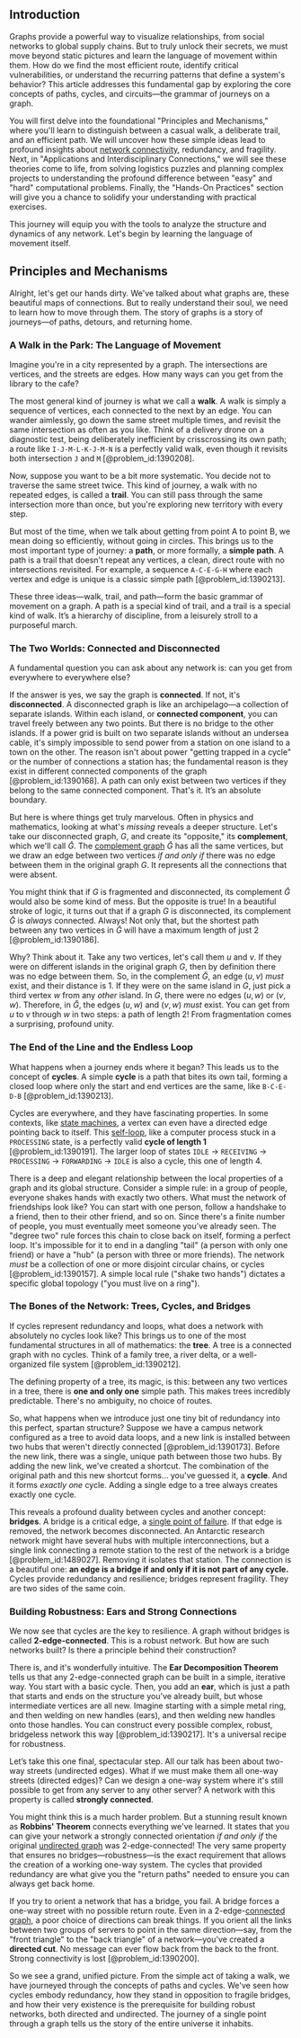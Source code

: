 ## Introduction
Graphs provide a powerful way to visualize relationships, from social networks to global supply chains. But to truly unlock their secrets, we must move beyond static pictures and learn the language of movement within them. How do we find the most efficient route, identify critical vulnerabilities, or understand the recurring patterns that define a system's behavior? This article addresses this fundamental gap by exploring the core concepts of paths, cycles, and circuits—the grammar of journeys on a graph.

You will first delve into the foundational "Principles and Mechanisms," where you'll learn to distinguish between a casual walk, a deliberate trail, and an efficient path. We will uncover how these simple ideas lead to profound insights about [network connectivity](@article_id:148791), redundancy, and fragility. Next, in "Applications and Interdisciplinary Connections," we will see these theories come to life, from solving logistics puzzles and planning complex projects to understanding the profound difference between "easy" and "hard" computational problems. Finally, the "Hands-On Practices" section will give you a chance to solidify your understanding with practical exercises.

This journey will equip you with the tools to analyze the structure and dynamics of any network. Let's begin by learning the language of movement itself.

## Principles and Mechanisms

Alright, let's get our hands dirty. We've talked about what graphs are, these beautiful maps of connections. But to really understand their soul, we need to learn how to move through them. The story of graphs is a story of journeys—of paths, detours, and returning home.

### A Walk in the Park: The Language of Movement

Imagine you're in a city represented by a graph. The intersections are vertices, and the streets are edges. How many ways can you get from the library to the cafe?

The most general kind of journey is what we call a **walk**. A walk is simply a sequence of vertices, each connected to the next by an edge. You can wander aimlessly, go down the same street multiple times, and revisit the same intersection as often as you like. Think of a delivery drone on a diagnostic test, being deliberately inefficient by crisscrossing its own path; a route like `I-J-M-L-K-J-M-N` is a perfectly valid walk, even though it revisits both intersection `J` and `M` [@problem_id:1390208].

Now, suppose you want to be a bit more systematic. You decide not to traverse the same street twice. This kind of journey, a walk with no repeated edges, is called a **trail**. You can still pass through the same intersection more than once, but you're exploring new territory with every step.

But most of the time, when we talk about getting from point A to point B, we mean doing so efficiently, without going in circles. This brings us to the most important type of journey: a **path**, or more formally, a **simple path**. A path is a trail that doesn't repeat any vertices, a clean, direct route with no intersections revisited. For example, a sequence `A-C-E-G-H` where each vertex and edge is unique is a classic simple path [@problem_id:1390213].

These three ideas—walk, trail, and path—form the basic grammar of movement on a graph. A path is a special kind of trail, and a trail is a special kind of walk. It’s a hierarchy of discipline, from a leisurely stroll to a purposeful march.

### The Two Worlds: Connected and Disconnected

A fundamental question you can ask about any network is: can you get from everywhere to everywhere else?

If the answer is yes, we say the graph is **connected**. If not, it's **disconnected**. A disconnected graph is like an archipelago—a collection of separate islands. Within each island, or **connected component**, you can travel freely between any two points. But there is no bridge to the other islands. If a power grid is built on two separate islands without an undersea cable, it's simply impossible to send power from a station on one island to a town on the other. The reason isn't about power "getting trapped in a cycle" or the number of connections a station has; the fundamental reason is they exist in different connected components of the graph [@problem_id:1390168]. A path can only exist between two vertices if they belong to the same connected component. That's it. It’s an absolute boundary.

But here is where things get truly marvelous. Often in physics and mathematics, looking at what's *missing* reveals a deeper structure. Let's take our disconnected graph, $G$, and create its "opposite," its **complement**, which we'll call $\bar{G}$. The [complement graph](@article_id:275942) $\bar{G}$ has all the same vertices, but we draw an edge between two vertices *if and only if* there was no edge between them in the original graph $G$. It represents all the connections that were absent.

You might think that if $G$ is fragmented and disconnected, its complement $\bar{G}$ would also be some kind of mess. But the opposite is true! In a beautiful stroke of logic, it turns out that if a graph $G$ is disconnected, its complement $\bar{G}$ is *always* connected. Always! Not only that, but the shortest path between any two vertices in $\bar{G}$ will have a maximum length of just 2 [@problem_id:1390186].

Why? Think about it. Take any two vertices, let's call them $u$ and $v$. If they were on different islands in the original graph $G$, then by definition there was no edge between them. So, in the complement $\bar{G}$, an edge $(u,v)$ *must* exist, and their distance is 1. If they were on the same island in $G$, just pick a third vertex $w$ from any *other* island. In $G$, there were no edges $(u,w)$ or $(v,w)$. Therefore, in $\bar{G}$, the edges $(u,w)$ and $(v,w)$ *must* exist. You can get from $u$ to $v$ through $w$ in two steps: a path of length 2! From fragmentation comes a surprising, profound unity.

### The End of the Line and the Endless Loop

What happens when a journey ends where it began? This leads us to the concept of **cycles**. A simple **cycle** is a path that bites its own tail, forming a closed loop where only the start and end vertices are the same, like `B-C-E-D-B` [@problem_id:1390213].

Cycles are everywhere, and they have fascinating properties. In some contexts, like [state machines](@article_id:170858), a vertex can even have a directed edge pointing back to itself. This [self-loop](@article_id:274176), like a computer process stuck in a `PROCESSING` state, is a perfectly valid **cycle of length 1** [@problem_id:1390191]. The larger loop of states `IDLE` $\to$ `RECEIVING` $\to$ `PROCESSING` $\to$ `FORWARDING` $\to$ `IDLE` is also a cycle, this one of length 4.

There is a deep and elegant relationship between the local properties of a graph and its global structure. Consider a simple rule: in a group of people, everyone shakes hands with exactly two others. What must the network of friendships look like? You can start with one person, follow a handshake to a friend, then to their other friend, and so on. Since there's a finite number of people, you must eventually meet someone you've already seen. The "degree two" rule forces this chain to close back on itself, forming a perfect loop. It's impossible for it to end in a dangling "tail" (a person with only one friend) or have a "hub" (a person with three or more friends). The network *must* be a collection of one or more disjoint circular chains, or cycles [@problem_id:1390157]. A simple local rule ("shake two hands") dictates a specific global topology ("you must live on a ring").

### The Bones of the Network: Trees, Cycles, and Bridges

If cycles represent redundancy and loops, what does a network with absolutely no cycles look like? This brings us to one of the most fundamental structures in all of mathematics: the **tree**. A tree is a connected graph with no cycles. Think of a family tree, a river delta, or a well-organized file system [@problem_id:1390212].

The defining property of a tree, its magic, is this: between any two vertices in a tree, there is **one and only one** simple path. This makes trees incredibly predictable. There's no ambiguity, no choice of routes.

So, what happens when we introduce just one tiny bit of redundancy into this perfect, spartan structure? Suppose we have a campus network configured as a tree to avoid data loops, and a new link is installed between two hubs that weren't directly connected [@problem_id:1390173]. Before the new link, there was a single, unique path between those two hubs. By adding the new link, we've created a shortcut. The combination of the original path and this new shortcut forms... you've guessed it, a **cycle**. And it forms *exactly one* cycle. Adding a single edge to a tree always creates exactly one cycle.

This reveals a profound duality between cycles and another concept: **bridges**. A bridge is a critical edge, a [single point of failure](@article_id:267015). If that edge is removed, the network becomes disconnected. An Antarctic research network might have several hubs with multiple interconnections, but a single link connecting a remote station to the rest of the network is a bridge [@problem_id:1489027]. Removing it isolates that station. The connection is a beautiful one: **an edge is a bridge if and only if it is not part of any cycle.** Cycles provide redundancy and resilience; bridges represent fragility. They are two sides of the same coin.

### Building Robustness: Ears and Strong Connections

We now see that cycles are the key to resilience. A graph without bridges is called **2-edge-connected**. This is a robust network. But how are such networks built? Is there a principle behind their construction?

There is, and it's wonderfully intuitive. The **Ear Decomposition Theorem** tells us that any 2-edge-connected graph can be built in a simple, iterative way. You start with a basic cycle. Then, you add an **ear**, which is just a path that starts and ends on the structure you've already built, but whose intermediate vertices are all new. Imagine starting with a simple metal ring, and then welding on new handles (ears), and then welding new handles onto those handles. You can construct every possible complex, robust, bridgeless network this way [@problem_id:1390217]. It's a universal recipe for robustness.

Let’s take this one final, spectacular step. All our talk has been about two-way streets (undirected edges). What if we must make them all one-way streets (directed edges)? Can we design a one-way system where it's still possible to get from any server to any other server? A network with this property is called **strongly connected**.

You might think this is a much harder problem. But a stunning result known as **Robbins' Theorem** connects everything we've learned. It states that you can give your network a strongly connected orientation *if and only if* the original [undirected graph](@article_id:262541) was 2-edge-connected! The very same property that ensures no bridges—robustness—is the exact requirement that allows the creation of a working one-way system. The cycles that provided redundancy are what give you the "return paths" needed to ensure you can always get back home.

If you try to orient a network that has a bridge, you fail. A bridge forces a one-way street with no possible return route. Even in a 2-edge-[connected graph](@article_id:261237), a poor choice of directions can break things. If you orient all the links between two groups of servers to point in the same direction—say, from the "front triangle" to the "back triangle" of a network—you've created a **directed cut**. No message can ever flow back from the back to the front. Strong connectivity is lost [@problem_id:1390200].

So we see a grand, unified picture. From the simple act of taking a walk, we have journeyed through the concepts of paths and cycles. We've seen how cycles embody redundancy, how they stand in opposition to fragile bridges, and how their very existence is the prerequisite for building robust networks, both directed and undirected. The journey of a single point through a graph tells us the story of the entire universe it inhabits.